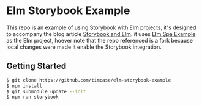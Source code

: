 # Elm Storybook Example

This repo is an example of using Storybook with Elm projects, it's designed to
accompany the blog article [Storybook and Elm](https://orangesodium.cc/myprocess/elm/2022/01/06/storybook-and-elm.html). it uses
[Elm Spa Example](https://github.com/rtfeldman/elm-spa-example) as the Elm project, hoever note that the repo referenced is a fork because local
changes were made it enable the Storybook integration.

## Getting Started

```sh
$ git clone https://github.com/timcase/elm-storybook-example
$ npm install
$ git submodule update --init
$ npm run storybook
```

